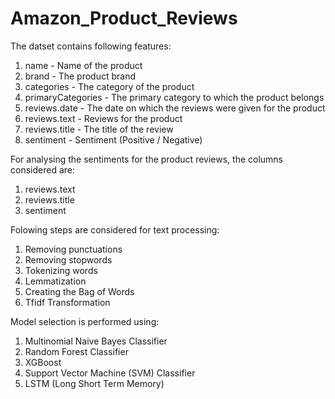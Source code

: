 # Amazon_Product_Reviews

The datset contains following features:
1. name - Name of the product
2. brand - The product brand
3. categories - The category of the product
4. primaryCategories - The primary category to which the product belongs
5. reviews.date - The date on which the reviews were given for the product
6. reviews.text - Reviews for the product
7. reviews.title - The title of the review
8. sentiment - Sentiment (Positive / Negative)

For analysing the sentiments for the product reviews, the columns considered are:
1. reviews.text 
2. reviews.title
3. sentiment

Folowing steps are considered for text processing:
1. Removing punctuations
2. Removing stopwords
3. Tokenizing words
4. Lemmatization
5. Creating the Bag of Words
6. Tfidf Transformation

Model selection is performed using:
1. Multinomial Naive Bayes Classifier
2. Random Forest Classifier
3. XGBoost
4. Support Vector Machine (SVM) Classifier
5. LSTM (Long Short Term Memory)
